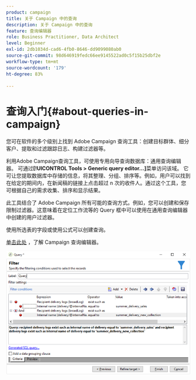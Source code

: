 ```yaml
---
product: campaign
title: 关于 Campaign 中的查询
description: 关于 Campaign 中的查询
feature: 查询编辑器
role: Business Practitioner, Data Architect
level: Beginner
exl-id: 2db1034d-cad6-4fb0-8646-dd9099080ab0
source-git-commit: 98d646919fedc66ee9145522ad0c5f15b25dbf2e
workflow-type: tm+mt
source-wordcount: '179'
ht-degree: 83%

---
```


# 查询入门{#about-queries-in-campaign}

您可在软件的多个级别上找到 Adobe Campaign 查询工具：创建目标群体、细分客户、提取和过滤跟踪日志、构建过滤器等。

利用Adobe Campaign查询工具，可使用专用向导查询数据库：通用查询编辑器。 可通过&#x200B;**[!UICONTROL Tools > Generic query editor...]**&#x200B;菜单访问该域。 它可让您提取数据库中存储的信息，将其整理、分组、排序等。例如，用户可以找到在给定的期间内，在新闻稿的链接上点击超过 n 次的收件人。通过这个工具，您可根据自己的需求收集、排序和显示结果。

此工具结合了 Adobe Campaign 所有可能的查询方式。例如，您可以创建和保存限制过滤器。这意味着在定位工作流等的 Query 框中可以使用在通用查询编辑器中创建的用户过滤器。

使用所选表的字段或使用公式可以创建查询。

[单击此处](../../workflow/using/query.md) ，了解 Campaign 查询编辑器。

![](assets/query_recipients_4.png)
